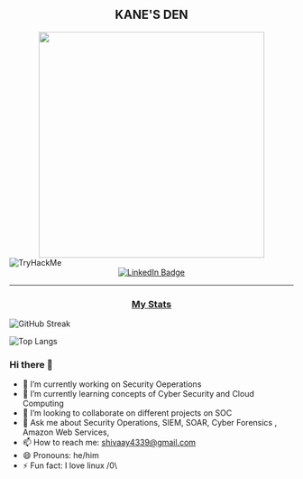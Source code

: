 <center><h2>KANE'S DEN</h2></center>
<div id="header" align="center">
<img src="https://media.giphy.com/media/axnFGXT6MzvgY/giphy.gif" width="400"/>
</div>
<div id="thm-badge">  <img src="https://tryhackme-badges.s3.amazonaws.com/kanelame.png" alt="TryHackMe"> 
</div>
<div id="badges" align="center">
  <a href="https://www.linkedin.com/in/harsh-sharma-9912a21a2/">
    <img src="https://img.shields.io/badge/LinkedIn-blue?style=for-the-badge&logo=linkedin&logoColor=white" alt="LinkedIn Badge"/>
  </a>
</div>
<hr>
<center><h3><u> My Stats </u></h3> </center>

![GitHub Streak](http://github-readme-streak-stats.herokuapp.com?user=shivaay108&theme=dark&background=000000)


![Top Langs](https://github-readme-stats.vercel.app/api/top-langs/?username=shivaay108&layout=compact&theme=vision-friendly-dark)
### Hi there 👋

<!--
**shivaay108/shivaay108** is a ✨ _special_ ✨ repository because its `README.md` (this file) appears on your GitHub profile.
-->

- 🔭 I’m currently working on Security Oeperations 
- 🌱 I’m currently learning concepts of Cyber Security and Cloud Computing 
- 👯 I’m looking to collaborate on different projects on SOC
- 💬 Ask me about Security Operations, SIEM, SOAR, Cyber Forensics , Amazon Web Services, 
- 📫 How to reach me: shivaay4339@gmail.com
- 😄 Pronouns: he/him
- ⚡ Fun fact: I love linux /0\

